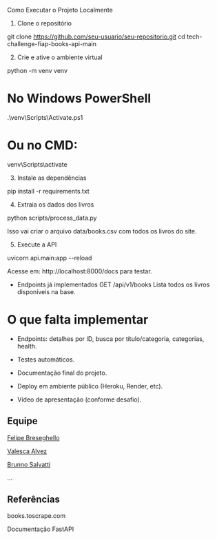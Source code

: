 Como Executar o Projeto Localmente
1. Clone o repositório

git clone https://github.com/seu-usuario/seu-repositorio.git
cd tech-challenge-fiap-books-api-main

2. Crie e ative o ambiente virtual

python -m venv venv
# No Windows PowerShell
.\venv\Scripts\Activate.ps1
# Ou no CMD:
venv\Scripts\activate

3. Instale as dependências

pip install -r requirements.txt

4. Extraia os dados dos livros

python scripts/process_data.py

Isso vai criar o arquivo data/books.csv com todos os livros do site.

5. Execute a API

uvicorn api.main:app --reload

Acesse em: http://localhost:8000/docs para testar.

- Endpoints já implementados
GET /api/v1/books
Lista todos os livros disponíveis na base.

# O que falta implementar

- Endpoints: detalhes por ID, busca por título/categoria, categorias, health.

- Testes automáticos.

- Documentação final do projeto.

- Deploy em ambiente público (Heroku, Render, etc).

- Vídeo de apresentação (conforme desafio).

## Equipe

[Felipe Breseghello](https://github.com/fbreseghello)

[Valesca Alvez](https://github.com/valescaalvez)

[Brunno Salvatti](https://github.com/brunnosalvatti)

...


## Referências
books.toscrape.com

Documentação FastAPI